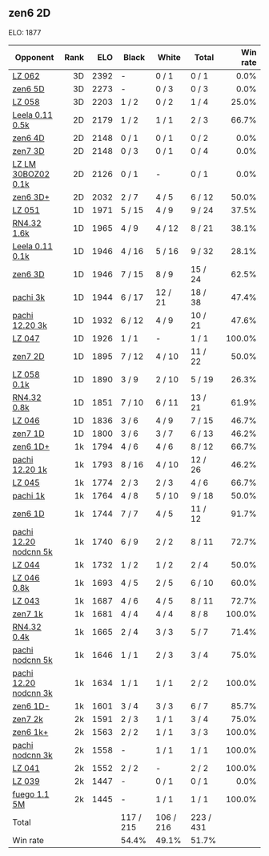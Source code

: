 ## zen6 2D ##

ELO: 1877

Opponent | Rank | ELO | Black | White | Total | Win rate
---------|-----:|----:|-------|-------|-------|-------:
[LZ 062](LZ%20062.md) | 3D | 2392 | - | 0 / 1 | 0 / 1 | 0.0%
[zen6 5D](zen6%205D.md) | 3D | 2273 | - | 0 / 3 | 0 / 3 | 0.0%
[LZ 058](LZ%20058.md) | 3D | 2203 | 1 / 2 | 0 / 2 | 1 / 4 | 25.0%
[Leela 0.11 0.5k](Leela%200.11%200.5k.md) | 2D | 2179 | 1 / 2 | 1 / 1 | 2 / 3 | 66.7%
[zen6 4D](zen6%204D.md) | 2D | 2148 | 0 / 1 | 0 / 1 | 0 / 2 | 0.0%
[zen7 3D](zen7%203D.md) | 2D | 2148 | 0 / 3 | 0 / 1 | 0 / 4 | 0.0%
[LZ LM 30BOZ02 0.1k](LZ%20LM%2030BOZ02%200.1k.md) | 2D | 2126 | 0 / 1 | - | 0 / 1 | 0.0%
[zen6 3D+](zen6%203D+.md) | 2D | 2032 | 2 / 7 | 4 / 5 | 6 / 12 | 50.0%
[LZ 051](LZ%20051.md) | 1D | 1971 | 5 / 15 | 4 / 9 | 9 / 24 | 37.5%
[RN4.32 1.6k](RN4.32%201.6k.md) | 1D | 1965 | 4 / 9 | 4 / 12 | 8 / 21 | 38.1%
[Leela 0.11 0.1k](Leela%200.11%200.1k.md) | 1D | 1946 | 4 / 16 | 5 / 16 | 9 / 32 | 28.1%
[zen6 3D](zen6%203D.md) | 1D | 1946 | 7 / 15 | 8 / 9 | 15 / 24 | 62.5%
[pachi 3k](pachi%203k.md) | 1D | 1944 | 6 / 17 | 12 / 21 | 18 / 38 | 47.4%
[pachi 12.20 3k](pachi%2012.20%203k.md) | 1D | 1932 | 6 / 12 | 4 / 9 | 10 / 21 | 47.6%
[LZ 047](LZ%20047.md) | 1D | 1926 | 1 / 1 | - | 1 / 1 | 100.0%
[zen7 2D](zen7%202D.md) | 1D | 1895 | 7 / 12 | 4 / 10 | 11 / 22 | 50.0%
[LZ 058 0.1k](LZ%20058%200.1k.md) | 1D | 1890 | 3 / 9 | 2 / 10 | 5 / 19 | 26.3%
[RN4.32 0.8k](RN4.32%200.8k.md) | 1D | 1851 | 7 / 10 | 6 / 11 | 13 / 21 | 61.9%
[LZ 046](LZ%20046.md) | 1D | 1836 | 3 / 6 | 4 / 9 | 7 / 15 | 46.7%
[zen7 1D](zen7%201D.md) | 1D | 1800 | 3 / 6 | 3 / 7 | 6 / 13 | 46.2%
[zen6 1D+](zen6%201D+.md) | 1k | 1794 | 4 / 6 | 4 / 6 | 8 / 12 | 66.7%
[pachi 12.20 1k](pachi%2012.20%201k.md) | 1k | 1793 | 8 / 16 | 4 / 10 | 12 / 26 | 46.2%
[LZ 045](LZ%20045.md) | 1k | 1774 | 2 / 3 | 2 / 3 | 4 / 6 | 66.7%
[pachi 1k](pachi%201k.md) | 1k | 1764 | 4 / 8 | 5 / 10 | 9 / 18 | 50.0%
[zen6 1D](zen6%201D.md) | 1k | 1744 | 7 / 7 | 4 / 5 | 11 / 12 | 91.7%
[pachi 12.20 nodcnn 5k](pachi%2012.20%20nodcnn%205k.md) | 1k | 1740 | 6 / 9 | 2 / 2 | 8 / 11 | 72.7%
[LZ 044](LZ%20044.md) | 1k | 1732 | 1 / 2 | 1 / 2 | 2 / 4 | 50.0%
[LZ 046 0.8k](LZ%20046%200.8k.md) | 1k | 1693 | 4 / 5 | 2 / 5 | 6 / 10 | 60.0%
[LZ 043](LZ%20043.md) | 1k | 1687 | 4 / 6 | 4 / 5 | 8 / 11 | 72.7%
[zen7 1k](zen7%201k.md) | 1k | 1681 | 4 / 4 | 4 / 4 | 8 / 8 | 100.0%
[RN4.32 0.4k](RN4.32%200.4k.md) | 1k | 1665 | 2 / 4 | 3 / 3 | 5 / 7 | 71.4%
[pachi nodcnn 5k](pachi%20nodcnn%205k.md) | 1k | 1646 | 1 / 1 | 2 / 3 | 3 / 4 | 75.0%
[pachi 12.20 nodcnn 3k](pachi%2012.20%20nodcnn%203k.md) | 1k | 1634 | 1 / 1 | 1 / 1 | 2 / 2 | 100.0%
[zen6 1D-](zen6%201D-.md) | 1k | 1601 | 3 / 4 | 3 / 3 | 6 / 7 | 85.7%
[zen7 2k](zen7%202k.md) | 2k | 1591 | 2 / 3 | 1 / 1 | 3 / 4 | 75.0%
[zen6 1k+](zen6%201k+.md) | 2k | 1563 | 2 / 2 | 1 / 1 | 3 / 3 | 100.0%
[pachi nodcnn 3k](pachi%20nodcnn%203k.md) | 2k | 1558 | - | 1 / 1 | 1 / 1 | 100.0%
[LZ 041](LZ%20041.md) | 2k | 1552 | 2 / 2 | - | 2 / 2 | 100.0%
[LZ 039](LZ%20039.md) | 2k | 1447 | - | 0 / 1 | 0 / 1 | 0.0%
[fuego 1.1 5M](fuego%201.1%205M.md) | 2k | 1445 | - | 1 / 1 | 1 / 1 | 100.0%
Total | | | 117 / 215 | 106 / 216 | 223 / 431 | 
Win rate| | | 54.4% | 49.1% | 51.7% | 
